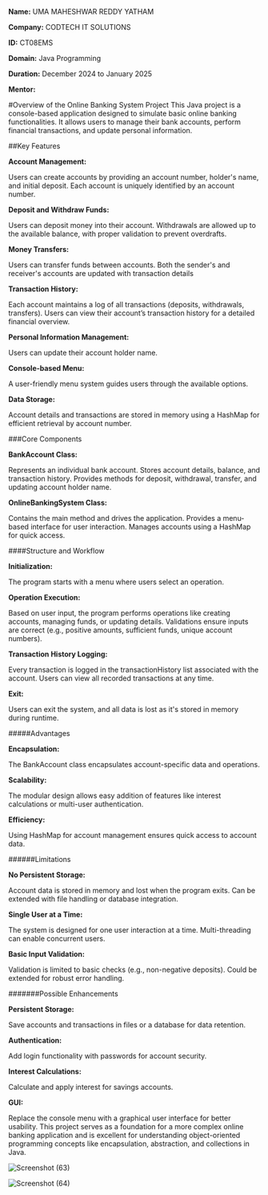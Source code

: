 **Name:** UMA MAHESHWAR REDDY YATHAM

**Company:** CODTECH IT SOLUTIONS

**ID:** CT08EMS

**Domain:** Java Programming

**Duration:** December 2024 to January 2025

**Mentor:**


#Overview of the Online Banking System Project
This Java project is a console-based application designed to simulate basic online banking functionalities. It allows users to manage their bank accounts, perform financial transactions, and update personal information.

##Key Features

**Account Management:**

Users can create accounts by providing an account number, holder's name, and initial deposit.
Each account is uniquely identified by an account number.

**Deposit and Withdraw Funds:**

Users can deposit money into their account.
Withdrawals are allowed up to the available balance, with proper validation to prevent overdrafts.

**Money Transfers:**

Users can transfer funds between accounts.
Both the sender's and receiver's accounts are updated with transaction details

**Transaction History:**

Each account maintains a log of all transactions (deposits, withdrawals, transfers).
Users can view their account’s transaction history for a detailed financial overview.

**Personal Information Management:**

Users can update their account holder name.

**Console-based Menu:**

A user-friendly menu system guides users through the available options.

**Data Storage:**

Account details and transactions are stored in memory using a HashMap for efficient retrieval by account number.

###Core Components

**BankAccount Class:**

Represents an individual bank account.
Stores account details, balance, and transaction history.
Provides methods for deposit, withdrawal, transfer, and updating account holder name.

**OnlineBankingSystem Class:**

Contains the main method and drives the application.
Provides a menu-based interface for user interaction.
Manages accounts using a HashMap for quick access.

####Structure and Workflow

**Initialization:**

The program starts with a menu where users select an operation.

**Operation Execution:**

Based on user input, the program performs operations like creating accounts, managing funds, or updating details.
Validations ensure inputs are correct (e.g., positive amounts, sufficient funds, unique account numbers).

**Transaction History Logging:**

Every transaction is logged in the transactionHistory list associated with the account.
Users can view all recorded transactions at any time.

**Exit:**

Users can exit the system, and all data is lost as it's stored in memory during runtime.

#####Advantages

**Encapsulation:**

The BankAccount class encapsulates account-specific data and operations.

**Scalability:**

The modular design allows easy addition of features like interest calculations or multi-user authentication.

**Efficiency:**

Using HashMap for account management ensures quick access to account data.

######Limitations

**No Persistent Storage:**

Account data is stored in memory and lost when the program exits.
Can be extended with file handling or database integration.

**Single User at a Time:**

The system is designed for one user interaction at a time.
Multi-threading can enable concurrent users.

**Basic Input Validation:**

Validation is limited to basic checks (e.g., non-negative deposits).
Could be extended for robust error handling.

#######Possible Enhancements

**Persistent Storage:**

Save accounts and transactions in files or a database for data retention.

**Authentication:**

Add login functionality with passwords for account security.

**Interest Calculations:**

Calculate and apply interest for savings accounts.

**GUI:**

Replace the console menu with a graphical user interface for better usability.
This project serves as a foundation for a more complex online banking application and is excellent for understanding object-oriented programming concepts like encapsulation, abstraction, and collections in Java.

![Screenshot (63)](https://github.com/user-attachments/assets/a8de2036-2b0a-41aa-bd1a-681aff073c85)


![Screenshot (64)](https://github.com/user-attachments/assets/1098e5b2-c236-41f2-9db8-499609bcc021)








